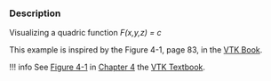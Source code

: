### Description

Visualizing a quadric function <em>F(x,y,z) = c</em>

This example is inspired by the Figure 4-1, page 83, in the [VTK Book](https://www.kitware.com/products/books/VTKTextbook.pdf).

!!! info
    See [Figure 4-1](../../../VTKBook/04Chapter4/#Figure%204-1) in [Chapter 4](../../../VTKBook/04Chapter4) the [VTK Textbook](../../../VTKBook/01Chapter1).
